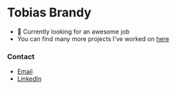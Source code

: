 # Tobias Brandy
- 🔭 Currently looking for an awesome job
- You can find many more projects I've worked on [here](https://github.com/orgs/pipo-co)

### Contact
- [Email](tobiasmbrandy@gmail.com)
- [LinkedIn](linkedin.com/in/tobiasbrandy)

<!--
Here are some ideas to get you started:
- 🔭 I’m currently working on ...
- 🌱 I’m currently learning ...
- 👯 I’m looking to collaborate on ...
- 🤔 I’m looking for help with ...
- 💬 Ask me about ...
- 📫 How to reach me: ...
- 😄 Pronouns: ...
- ⚡ Fun fact: ...
-->
